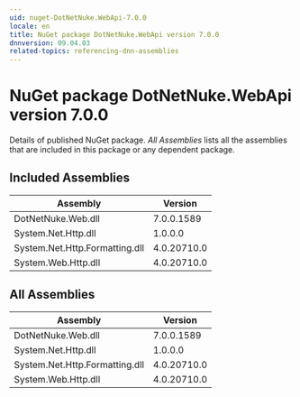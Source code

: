 ```yaml
---
uid: nuget-DotNetNuke.WebApi-7.0.0
locale: en
title: NuGet package DotNetNuke.WebApi version 7.0.0
dnnversion: 09.04.03
related-topics: referencing-dnn-assemblies
---
```


# NuGet package DotNetNuke.WebApi version 7.0.0
Details of published NuGet package.
*All Assemblies* lists all the assemblies that are included in this package or any dependent package.

## Included Assemblies

|Assembly|Version|
|---|---|
|DotNetNuke.Web.dll|7.0.0.1589|
|System.Net.Http.dll|1.0.0.0|
|System.Net.Http.Formatting.dll|4.0.20710.0|
|System.Web.Http.dll|4.0.20710.0|

## All Assemblies

|Assembly|Version|
|---|---|
|DotNetNuke.Web.dll|7.0.0.1589|
|System.Net.Http.dll|1.0.0.0|
|System.Net.Http.Formatting.dll|4.0.20710.0|
|System.Web.Http.dll|4.0.20710.0|

